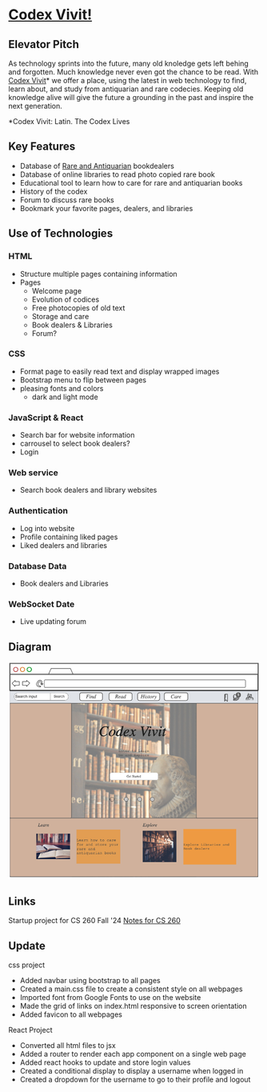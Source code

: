 # <ins>Codex Vivit!</ins>

## Elevator Pitch
   As technology sprints into the future, many old knoledge gets left behing and forgotten. Much knowledge never even got the chance to be read. With <ins>Codex Vivit</ins>* we offer a place, using the latest in web technology to find, learn about, and study from antiquarian and rare codecies. Keeping old knowledge alive will give the future a grounding in the past and inspire the next generation.

   *Codex Vivit: Latin. The Codex Lives

## Key Features
   - Database of <ins>Rare and Antiquarian</ins> bookdealers
   - Database of online libraries to read photo copied rare book
   - Educational tool to learn how to care for rare and antiquarian books
   - History of the codex
   - Forum to discuss rare books
   - Bookmark your favorite pages, dealers, and libraries

## Use of Technologies
   ### HTML
- Structure multiple pages containing information
- Pages
	- Welcome page
	- Evolution of codices
	- Free photocopies of old text
	- Storage and care
	- Book dealers & Libraries
	- Forum? 
### CSS
- Format page to easily read text and display wrapped images
- Bootstrap menu to flip between pages
- pleasing fonts and colors
	- dark and light mode
### JavaScript & React
- Search bar for website information
- carrousel to select book dealers?
- Login
### Web service 
- Search book dealers and library websites
### Authentication
- Log into website
- Profile containing liked pages
- Liked dealers and libraries
### Database Data
- Book dealers and Libraries
### WebSocket Date
- Live updating forum




## Diagram

![Rough diagram of the home page](images/mockups/HomePageMockup_09-13-24.png "Home Page Mockup")

## Links
Startup project for CS 260 Fall '24
[Notes for CS 260](./notes.md)

## Update
css project
- Added navbar using bootstrap to all pages
- Created a main.css file to create a consistent style on all webpages
- Imported font from Google Fonts to use on the website
- Made the grid of links on index.html responsive to screen orientation
- Added favicon to all webpages

React Project
- Converted all html files to jsx
- Added a router to render each app component on a single web page
- Added react hooks to update and store login values
- Created a conditional display to display a username when logged in
- Created a dropdown for the username to go to their profile and logout